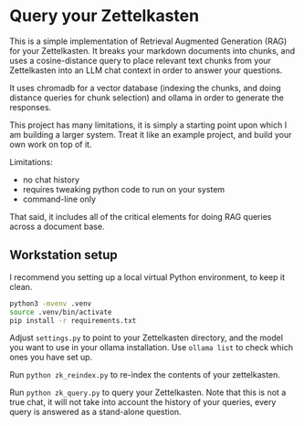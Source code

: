 # Query your Zettelkasten

This is a simple implementation of Retrieval Augmented Generation (RAG) for your Zettelkasten. It breaks your markdown
documents into chunks, and uses a cosine-distance query to place relevant text chunks from your Zettelkasten into an LLM
chat context in order to answer your questions.

It uses chromadb for a vector database (indexing the chunks, and doing distance queries for chunk selection) and ollama
in order to generate the responses.

This project has many limitations, it is simply a starting point upon which I am building a larger system. Treat it like
an example project, and build your own work on top of it.

Limitations:
- no chat history
- requires tweaking python code to run on your system
- command-line only

That said, it includes all of the critical elements for doing RAG queries across a document base.

## Workstation setup

I recommend you setting up a local virtual Python environment, to keep it clean.

```bash
python3 -mvenv .venv
source .venv/bin/activate
pip install -r requirements.txt
```

Adjust `settings.py` to point to your Zettelkasten directory, and the model you want to use in your ollama installation.
Use `ollama list` to check which ones you have set up.

Run `python zk_reindex.py` to re-index the contents of your zettelkasten.

Run `python zk_query.py` to query your Zettelkasten. Note that this is not a true chat, it will not take into account
the history of your queries, every query is answered as a stand-alone question.
